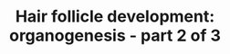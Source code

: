 ---
annotations:
- id: CL:0002559
  parent: native cell
  type: Cell Type Ontology
  value: hair follicle cell
- id: PW:0000004
  parent: regulatory pathway
  type: Pathway Ontology
  value: regulatory pathway
authors:
- Danieltrinunes
- Egonw
- MaintBot
- AlexanderPico
- Jmelius
- Khanspers
- DeSl
- Eweitz
description: 'The hair follicle (HF) is the biological unit responsible for producing
  a single hair shaft. The follicles are arranged with concentric epithelial progenitor
  layers surrounding the dermal core, which is the dermal papilla (DP). Classically,
  the development of the follicle itself can be divided into three stages: [https://www.wikipathways.org/index.php/Pathway:WP2804
  Induction], Organogenesis and [https://www.wikipathways.org/index.php/Pathway:WP2840
  Cytodifferentiation].  Hair follicle development is a process dependent on epithelial-mesenchymal
  transitions orchestrated by many signaling pathways. Here we find one of three complex
  regulatory pathways assembled from a text mining approach portraying the development
  of this key mammal-specific structure.'
last-edited: 2021-05-22
organisms:
- Homo sapiens
redirect_from:
- /index.php/Pathway:WP2839
- /instance/WP2839
- /instance/WP2839_rr117746
revision: r117746
schema-jsonld:
- '@context': https://schema.org/
  '@id': https://wikipathways.github.io/pathways/WP2839.html
  '@type': Dataset
  creator:
    '@type': Organization
    name: WikiPathways
  description: 'The hair follicle (HF) is the biological unit responsible for producing
    a single hair shaft. The follicles are arranged with concentric epithelial progenitor
    layers surrounding the dermal core, which is the dermal papilla (DP). Classically,
    the development of the follicle itself can be divided into three stages: [https://www.wikipathways.org/index.php/Pathway:WP2804
    Induction], Organogenesis and [https://www.wikipathways.org/index.php/Pathway:WP2840
    Cytodifferentiation].  Hair follicle development is a process dependent on epithelial-mesenchymal
    transitions orchestrated by many signaling pathways. Here we find one of three
    complex regulatory pathways assembled from a text mining approach portraying the
    development of this key mammal-specific structure.'
  keywords:
  - Activin A
  - B-catenin
  - BMP s
  - CCND1
  - CCND2
  - CDH1
  - EDA
  - EDAR
  - FGF
  - FGFR2
  - FOXI3
  - FZD1
  - GJB6
  - GLI s
  - GLI1
  - GLI2
  - ITGB1
  - LEF1
  - LRP5/6
  - Laminin-511
  - MYC
  - NCAM
  - NF-kB
  - NOG
  - Noggin
  - PDGF
  - PDGFRA
  - PTCH
  - PTCH1
  - RUNX2
  - SHH
  - SMO
  - SNAI1
  - TP63
  - WNT5A
  license: CC0
  name: 'Hair follicle development: organogenesis - part 2 of 3'
seo: CreativeWork
title: 'Hair follicle development: organogenesis - part 2 of 3'
wpid: WP2839
---